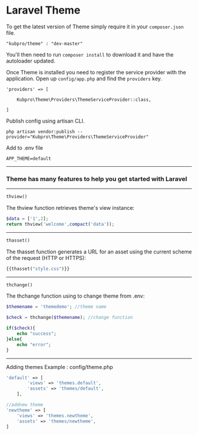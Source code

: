 # Laravel Theme


To get the latest version of Theme simply require it in your `composer.json` file.

~~~
"kubpro/theme" : "dev-master"
~~~


You'll then need to run `composer install` to download it and have the autoloader updated.

Once Theme is installed you need to register the service provider with the application. Open up `config/app.php` and find the `providers` key.

~~~
'providers' => [

    Kubpro\Theme\Providers\ThemeServiceProvider::class,

]
~~~


Publish config using artisan CLI.
~~~
php artisan vendor:publish --provider="Kubpro\Theme\Providers\ThemeServiceProvider"
~~~


Add to .env file 

~~~
APP_THEME=default
~~~


-----------
### Theme has many features to help you get started with Laravel

-----------
~~~php
thview() 
~~~

The thview function retrieves theme's view instance:
~~~php
$data = ['1',2];
return thview('welcome',compact('data'));
~~~
-----------
~~~php
thasset()
~~~

The thasset function generates a URL for an asset using the current scheme of the request (HTTP or HTTPS):

~~~php
{{thasset("style.css")}}
~~~

-----------
~~~php
thchange()
~~~
The thchange function using to  change theme from .env:



~~~php
$themename = 'themedemo'; //theme name

$check = thchange($themename); //change function

if($check){
    echo "success";
}else{
    echo "error";
}
~~~

-----------
Adding themes Example : config/theme.php

~~~php
'default' => [
        'views' => 'themes.default',
        'assets' => 'themes/default',
    ],

//addnew theme
'newtheme' => [
    'views' => 'themes.newtheme',
    'assets' => 'themes/newtheme',
]
~~~